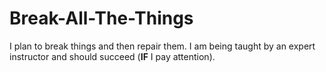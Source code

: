 # Break-All-The-Things

I plan to break things and then repair them. I am being taught by an expert instructor and should succeed (**IF** I pay attention).
